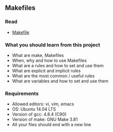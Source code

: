 ## Makefiles

### Read

- [Makefile](https://www.google.com/search?q=makefile)

### What you should learn from this project

- What are make, Makefiles
- When, why and how to use Makefiles
- What are a rules and how to set and use them
- What are explicit and implicit rules
- What are the most common / useful rules
- What are variables and how to set and use them

### Requirements

- Allowed editors: vi, vim, emacs
- OS: Ubuntu 14.04 LTS
- Version of gcc: 4.8.4 (C90)
- Version of make: GNU Make 3.81
- All your files should end with a new line
